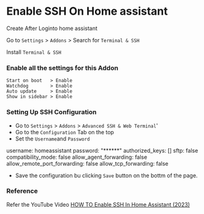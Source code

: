 # Enable SSH On Home assistant

Create After Loginto home assistant

Go to `Settings` > `Addons` > Search for `Terminal & SSH`

Install `Terminal & SSH`

### Enable all the settings for this Addon

```
Start on boot   > Enable
Watchdog        > Enable
Auto update     > Enable
Show in sidebar > Enable
```

### Setting Up SSH Configuration

* Go to `Settings` > `Addons` >  `Advanced SSH & Web Terminal`'
* Go to the `Configuration` Tab on the top
* Set the `Username`and `Password`

username: homeassistant
password: "******"
authorized_keys: []
sftp: false
compatibility_mode: false
allow_agent_forwarding: false
allow_remote_port_forwarding: false
allow_tcp_forwarding: false
* Save the configuration bu clicking `Save` button on the bottm of the page.

### Reference

Refer the YouTube Video [HOW TO Enable SSH In Home Assistant (2023)](https://youtu.be/dAmGYrKDpZE)
